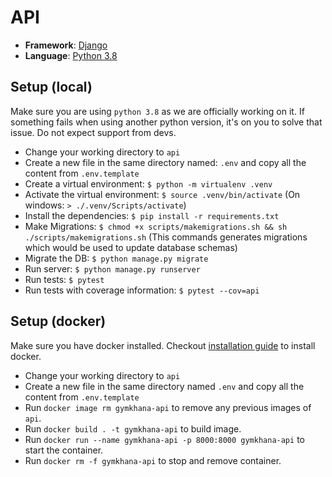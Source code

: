 # API

- **Framework**: [Django](https://www.djangoproject.com/)
- **Language**: [Python 3.8](https://www.python.org/)

## Setup (local)

Make sure you are using `python 3.8` as we are officially working on it. If something fails when using another python version, it's on you to solve that issue. Do not expect support from devs.

- Change your working directory to `api`
- Create a new file in the same directory named: `.env` and copy all the content from `.env.template`
- Create a virtual environment: `$ python -m virtualenv .venv`
- Activate the virtual environment: `$ source .venv/bin/activate` (On windows: `> ./.venv/Scripts/activate`)
- Install the dependencies: `$ pip install -r requirements.txt`
- Make Migrations: `$ chmod +x scripts/makemigrations.sh && sh ./scripts/makemigrations.sh` (This commands generates migrations which would be used to update database schemas)
- Migrate the DB: `$ python manage.py migrate`
- Run server: `$ python manage.py runserver`
- Run tests: `$ pytest`
- Run tests with coverage information: `$ pytest --cov=api`

## Setup (docker)

Make sure you have docker installed. Checkout [installation guide](https://docs.docker.com/get-docker/) to install docker.

- Change your working directory to `api`
- Create a new file in the same directory named `.env` and copy all the content from `.env.template`
- Run `docker image rm gymkhana-api` to remove any previous images of `api`.
- Run `docker build . -t gymkhana-api` to build image.
- Run `docker run --name gymkhana-api -p 8000:8000 gymkhana-api` to start the container.
- Run `docker rm -f gymkhana-api` to stop and remove container.
